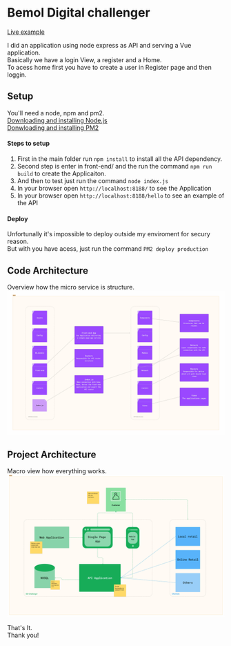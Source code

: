 # Bemol Digital challenger
[Live example](http://api.abraaoan.com:8188/)  

I did an application using node express as API and serving a Vue application.  
Basically we have a login View, a register and a Home.  
To acess home first you have to create a user in Register page and then loggin.

## Setup
You'll need a node, npm and pm2.  
[Downloading and installing Node.js](https://docs.npmjs.com/downloading-and-installing-node-js-and-npm)  
[Donwloading and installing PM2](https://pm2.io/docs/runtime/guide/installation/)  

#### Steps to setup
1. First in the main folder run `npm install`  to install all the API dependency.
2. Second step is enter in front-end/ and the run the command `npm run build` to create the Applicaiton.
3. And then to test just run the command `node index.js`
4. In your browser open `http://localhost:8188/` to see the Application
5. In your browser open `http://localhost:8188/hello` to see an example of the API

#### Deploy
Unfortunally it's impossible to deploy outside my enviroment for secury reason.  
But with you have acess, just run the command `PM2 deploy production`

## Code Architecture
Overview how the micro service is structure.  
![plot](./assets/CodeSystem.jpeg)

## Project Architecture
Macro view how everything works.
![plot](./assets/system.jpeg)


That's It.  
Thank you!
